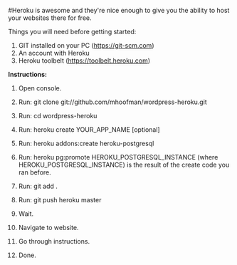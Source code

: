 #Heroku is awesome and they're nice enough to give you the ability to host your websites there for free. 

Things you will need before getting started: 
1) GIT installed on your PC (https://git-scm.com)
2) An account with Heroku
3) Heroku toolbelt (https://toolbelt.heroku.com)

**Instructions:**

1) Open console. 

2) Run: git clone git://github.com/mhoofman/wordpress-heroku.git 

3) Run: cd wordpress-heroku

4) Run: heroku create YOUR_APP_NAME [optional]

5) Run: heroku addons:create heroku-postgresql

6) Run: heroku pg:promote HEROKU_POSTGRESQL_INSTANCE (where HEROKU_POSTGRESQL_INSTANCE) is the result of the create code you ran before.

7) Run: git add .

8) Run: git push heroku master

9) Wait. 

10) Navigate to website. 

11) Go through instructions. 

12) Done.
